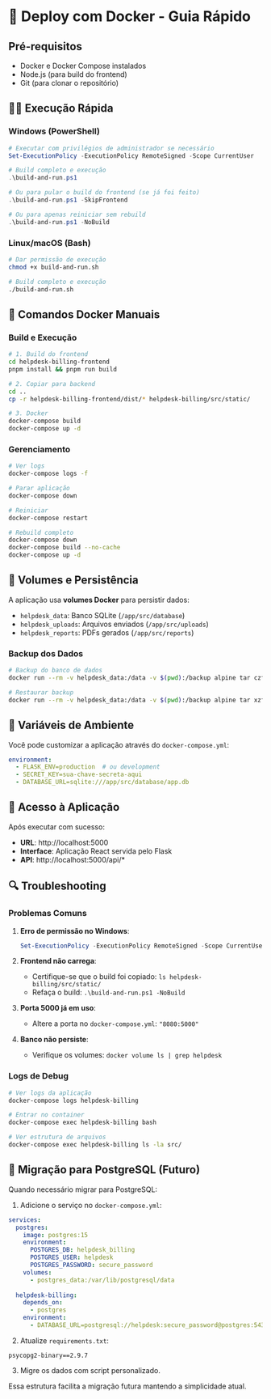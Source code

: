 # 🚀 Deploy com Docker - Guia Rápido

## Pré-requisitos
- Docker e Docker Compose instalados
- Node.js (para build do frontend)
- Git (para clonar o repositório)

## 🏃‍♂️ Execução Rápida

### Windows (PowerShell)
```powershell
# Executar com privilégios de administrador se necessário
Set-ExecutionPolicy -ExecutionPolicy RemoteSigned -Scope CurrentUser

# Build completo e execução
.\build-and-run.ps1

# Ou para pular o build do frontend (se já foi feito)
.\build-and-run.ps1 -SkipFrontend

# Ou para apenas reiniciar sem rebuild
.\build-and-run.ps1 -NoBuild
```

### Linux/macOS (Bash)
```bash
# Dar permissão de execução
chmod +x build-and-run.sh

# Build completo e execução
./build-and-run.sh
```

## 🐳 Comandos Docker Manuais

### Build e Execução
```bash
# 1. Build do frontend
cd helpdesk-billing-frontend
pnpm install && pnpm run build

# 2. Copiar para backend
cd ..
cp -r helpdesk-billing-frontend/dist/* helpdesk-billing/src/static/

# 3. Docker
docker-compose build
docker-compose up -d
```

### Gerenciamento
```bash
# Ver logs
docker-compose logs -f

# Parar aplicação
docker-compose down

# Reiniciar
docker-compose restart

# Rebuild completo
docker-compose down
docker-compose build --no-cache
docker-compose up -d
```

## 📁 Volumes e Persistência

A aplicação usa **volumes Docker** para persistir dados:

- `helpdesk_data`: Banco SQLite (`/app/src/database`)
- `helpdesk_uploads`: Arquivos enviados (`/app/src/uploads`)
- `helpdesk_reports`: PDFs gerados (`/app/src/reports`)

### Backup dos Dados
```bash
# Backup do banco de dados
docker run --rm -v helpdesk_data:/data -v $(pwd):/backup alpine tar czf /backup/backup-$(date +%Y%m%d).tar.gz /data

# Restaurar backup
docker run --rm -v helpdesk_data:/data -v $(pwd):/backup alpine tar xzf /backup/backup-20231201.tar.gz -C /
```

## 🔧 Variáveis de Ambiente

Você pode customizar a aplicação através do `docker-compose.yml`:

```yaml
environment:
  - FLASK_ENV=production  # ou development
  - SECRET_KEY=sua-chave-secreta-aqui
  - DATABASE_URL=sqlite:///app/src/database/app.db
```

## 🚀 Acesso à Aplicação

Após executar com sucesso:
- **URL**: http://localhost:5000
- **Interface**: Aplicação React servida pelo Flask
- **API**: http://localhost:5000/api/*

## 🔍 Troubleshooting

### Problemas Comuns

1. **Erro de permissão no Windows**:
   ```powershell
   Set-ExecutionPolicy -ExecutionPolicy RemoteSigned -Scope CurrentUser
   ```

2. **Frontend não carrega**:
   - Certifique-se que o build foi copiado: `ls helpdesk-billing/src/static/`
   - Refaça o build: `.\build-and-run.ps1 -NoBuild`

3. **Porta 5000 já em uso**:
   - Altere a porta no `docker-compose.yml`: `"8080:5000"`

4. **Banco não persiste**:
   - Verifique os volumes: `docker volume ls | grep helpdesk`

### Logs de Debug
```bash
# Ver logs da aplicação
docker-compose logs helpdesk-billing

# Entrar no container
docker-compose exec helpdesk-billing bash

# Ver estrutura de arquivos
docker-compose exec helpdesk-billing ls -la src/
```

## 🔄 Migração para PostgreSQL (Futuro)

Quando necessário migrar para PostgreSQL:

1. Adicione o serviço no `docker-compose.yml`:
```yaml
services:
  postgres:
    image: postgres:15
    environment:
      POSTGRES_DB: helpdesk_billing
      POSTGRES_USER: helpdesk
      POSTGRES_PASSWORD: secure_password
    volumes:
      - postgres_data:/var/lib/postgresql/data
  
  helpdesk-billing:
    depends_on:
      - postgres
    environment:
      - DATABASE_URL=postgresql://helpdesk:secure_password@postgres:5432/helpdesk_billing
```

2. Atualize `requirements.txt`:
```
psycopg2-binary==2.9.7
```

3. Migre os dados com script personalizado.

Essa estrutura facilita a migração futura mantendo a simplicidade atual.
